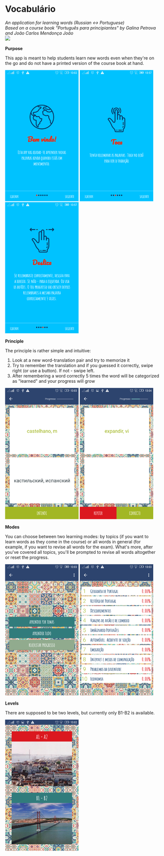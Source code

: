 # Vocabulário

<i>An application for learning words (Russian <-> Portuguese) </i><br>
<i>Based on a course book "Português para principiantes" by Galina Petrova and João Carlos Mendonça João</i><br>
<a href="https://play.google.com/store/apps/details?id=com.vocabulario.estepanova.vocablurybooster"><img src="https://github.com/hlnstepanova/Vocabulario/blob/master/screenshots/google.png"></a><br>

<b>Purpose</b>

This app is meant to help students learn new words even when they're on the go and do not have a printed version of the course book at hand.

![image](screenshots/welcome.png?raw=true "Welcome")
![image](screenshots/welcome2.png?raw=true "Tap")
![image](screenshots/welcome3.png?raw=true "Swipe")

<b>Principle</b>

The principle is rather simple and intuitive:
1. Look at a new word-translation pair and try to memorize it
2. Try to remember the translation and if you guessed it correctly, swipe right (or use a button). If not - swipe left.
3. After remembering a word correctly 5 times the word will be categorized as "learned" and your progress will grow

![image](screenshots/main.png?raw=true "Learn new words")  ![image](screenshots/learn.png?raw=true "Revise words")

<b>Modes</b>

You can choose between two learning modes: by topics (if you want to learn words as they come in the course) or all words in general (for example, if you want to revise all words for the exam). What's more, after you've covered all topics, you'll be prompted to revise all words altogether or reset the progress.

![image](screenshots/mode.png?raw=true "Choose a mode")  ![image](screenshots/topics.png?raw=true "Choose a topic")

<b>Levels</b>

There are supposed to be two levels, but currently only B1-B2 is available.

![image](screenshots/level.png?raw=true "Choose a a level")


